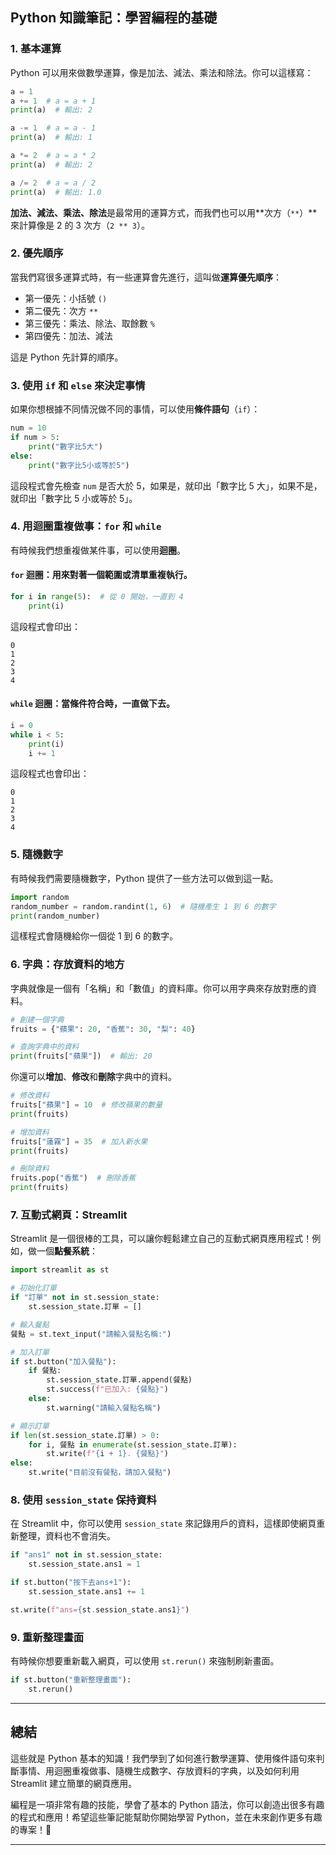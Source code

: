 ## **Python 知識筆記：學習編程的基礎**

### **1. 基本運算**

Python 可以用來做數學運算，像是加法、減法、乘法和除法。你可以這樣寫：

```python
a = 1
a += 1  # a = a + 1
print(a)  # 輸出: 2

a -= 1  # a = a - 1
print(a)  # 輸出: 1

a *= 2  # a = a * 2
print(a)  # 輸出: 2

a /= 2  # a = a / 2
print(a)  # 輸出: 1.0
```

**加法、減法、乘法、除法**是最常用的運算方式，而我們也可以用\*\*次方（`**`）\*\*來計算像是 2 的 3 次方（`2 ** 3`）。

### **2. 優先順序**

當我們寫很多運算式時，有一些運算會先進行，這叫做**運算優先順序**：

- 第一優先：小括號 `()`
- 第二優先：次方 `**`
- 第三優先：乘法、除法、取餘數 `%`
- 第四優先：加法、減法

這是 Python 先計算的順序。

### **3. 使用 `if` 和 `else` 來決定事情**

如果你想根據不同情況做不同的事情，可以使用**條件語句**（`if`）：

```python
num = 10
if num > 5:
    print("數字比5大")
else:
    print("數字比5小或等於5")
```

這段程式會先檢查 `num` 是否大於 5，如果是，就印出「數字比 5 大」，如果不是，就印出「數字比 5 小或等於 5」。

### **4. 用迴圈重複做事：`for` 和 `while`**

有時候我們想重複做某件事，可以使用**迴圈**。

#### **`for` 迴圈**：用來對著一個範圍或清單重複執行。

```python
for i in range(5):  # 從 0 開始，一直到 4
    print(i)
```

這段程式會印出：

```
0
1
2
3
4
```

#### **`while` 迴圈**：當條件符合時，一直做下去。

```python
i = 0
while i < 5:
    print(i)
    i += 1
```

這段程式也會印出：

```
0
1
2
3
4
```

### **5. 隨機數字**

有時候我們需要隨機數字，Python 提供了一些方法可以做到這一點。

```python
import random
random_number = random.randint(1, 6)  # 隨機產生 1 到 6 的數字
print(random_number)
```

這樣程式會隨機給你一個從 1 到 6 的數字。

### **6. 字典：存放資料的地方**

字典就像是一個有「名稱」和「數值」的資料庫。你可以用字典來存放對應的資料。

```python
# 創建一個字典
fruits = {"蘋果": 20, "香蕉": 30, "梨": 40}

# 查詢字典中的資料
print(fruits["蘋果"])  # 輸出: 20
```

你還可以**增加**、**修改**和**刪除**字典中的資料。

```python
# 修改資料
fruits["蘋果"] = 10  # 修改蘋果的數量
print(fruits)

# 增加資料
fruits["蓮霧"] = 35  # 加入新水果
print(fruits)

# 刪除資料
fruits.pop("香蕉")  # 刪除香蕉
print(fruits)
```

### **7. 互動式網頁：Streamlit**

Streamlit 是一個很棒的工具，可以讓你輕鬆建立自己的互動式網頁應用程式！例如，做一個**點餐系統**：

```python
import streamlit as st

# 初始化訂單
if "訂單" not in st.session_state:
    st.session_state.訂單 = []

# 輸入餐點
餐點 = st.text_input("請輸入餐點名稱:")

# 加入訂單
if st.button("加入餐點"):
    if 餐點:
        st.session_state.訂單.append(餐點)
        st.success(f"已加入: {餐點}")
    else:
        st.warning("請輸入餐點名稱")

# 顯示訂單
if len(st.session_state.訂單) > 0:
    for i, 餐點 in enumerate(st.session_state.訂單):
        st.write(f"{i + 1}. {餐點}")
else:
    st.write("目前沒有餐點，請加入餐點")
```

### **8. 使用 `session_state` 保持資料**

在 Streamlit 中，你可以使用 `session_state` 來記錄用戶的資料，這樣即使網頁重新整理，資料也不會消失。

```python
if "ans1" not in st.session_state:
    st.session_state.ans1 = 1

if st.button("按下去ans+1"):
    st.session_state.ans1 += 1

st.write(f"ans={st.session_state.ans1}")
```

### **9. 重新整理畫面**

有時候你想要重新載入網頁，可以使用 `st.rerun()` 來強制刷新畫面。

```python
if st.button("重新整理畫面"):
    st.rerun()
```

---

## **總結**

這些就是 Python 基本的知識！我們學到了如何進行數學運算、使用條件語句來判斷事情、用迴圈重複做事、隨機生成數字、存放資料的字典，以及如何利用 Streamlit 建立簡單的網頁應用。

編程是一項非常有趣的技能，學會了基本的 Python 語法，你可以創造出很多有趣的程式和應用！希望這些筆記能幫助你開始學習 Python，並在未來創作更多有趣的專案！🚀

---
